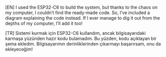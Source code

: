 [EN] I used the ESP32-C6 to build the system, but thanks to the chaos on my computer, I couldn’t find the ready-made code. So, I’ve included a diagram explaining the code instead. If I ever manage to dig it out from the depths of my computer, I’ll add it too!


[TR] Sistemi kurmak için ESP32-C6 kullandım, ancak bilgisayarıdaki karmaşa yüzünden hazır kodu bulamadım. Bu yüzden, kodu açıklayan bir şema ekledim. Bilgisayarımın derinliklerinden çıkarmayı başarırsam, onu da ekleyeceğim!
